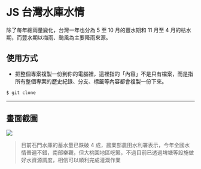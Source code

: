 # JS 台灣水庫水情

除了每年總雨量變化，台灣一年也分為 5 至 10 月的豐水期和 11 月至 4 月的枯水期，而豐水期以梅雨、颱風為主要降雨來源。

## 使用方式
- 把整個專案複製一份到你的電腦裡，這裡指的「內容」不是只有檔案，而是指所有整個專案的歷史紀錄、分支、標籤等內容都會複製一份下來。
```sh
$ git clone
```

----

## 畫面截圖
![](https://i.imgur.com/fnKkjRS.png)
> 目前石門水庫的蓄水量已跌破 4 成，農業部農田水利署表示，今年全國水情普遍不錯，南部樂觀，但大桃園地區吃緊，不過目前已透過埤塘等設施做好水資源調度，相信可以順利完成灌溉作業
